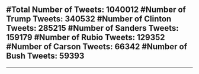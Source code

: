 #Total Number of Tweets: 1040012 
#Number of Trump Tweets: 340532
#Number of Clinton Tweets: 285215
#Number of Sanders Tweets: 159179
#Number of Rubio Tweets: 129352
#Number of Carson Tweets: 66342
#Number of Bush Tweets: 59393
---
---

